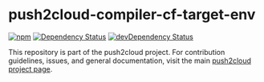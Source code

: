 # push2cloud-compiler-cf-target-env

[![npm](https://img.shields.io/npm/v/push2cloud-compiler-cf-target-env.svg)](https://npmjs.org/package/push2cloud-compiler-cf-target-env)
[![Dependency Status](https://david-dm.org/push2cloud/compiler-cf-target-env.svg)](https://david-dm.org/push2cloud/compiler-cf-target-env)
[![devDependency Status](https://david-dm.org/push2cloud/compiler-cf-target-env/dev-status.svg)](https://david-dm.org/push2cloud/compiler-cf-target-env#info=devDependencies)

This repository is part of the push2cloud project. For contribution guidelines, issues, and general documentation, visit the main [push2cloud project page](https://github.com/push2cloud/push2cloud).
